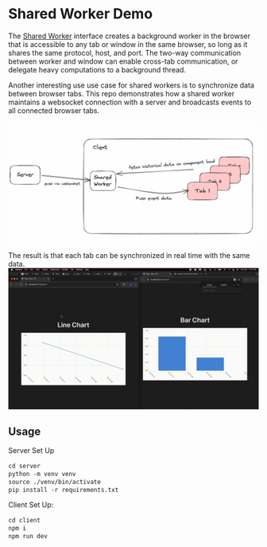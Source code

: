 # Shared Worker Demo

The [Shared Worker](https://developer.mozilla.org/en-US/docs/Web/API/SharedWorker) interface creates a background worker in the browser that is accessible to any tab or window in the same browser, so long as it shares the same protocol, host, and port. The two-way communication between worker and window can enable cross-tab communication, or delegate heavy computations to a background thread.


Another interesting use use case for shared workers is to synchronize data between browser tabs. This repo demonstrates how a shared worker maintains a websocket connection with a server and broadcasts events to all connected browser tabs. <br/>

![Diagram](client/public/diagram.png)

The result is that each tab can be synchronized in real time with the same data.
![Description of GIF](example.gif)

## Usage 

Server Set Up

```
cd server
python -m venv venv
source ./venv/bin/activate
pip install -r requirements.txt
```

Client Set Up:
```
cd client
npm i
npm run dev
```